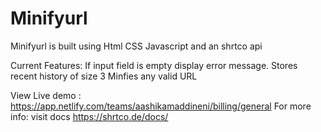 # Minifyurl

Minifyurl is built using Html CSS Javascript and an shrtco api
 
Current Features:
 If input field is empty display error message.
 Stores recent history of size 3 
 Minfies any valid URL
  
View Live demo : https://app.netlify.com/teams/aashikamaddineni/billing/general
For more info:
visit docs https://shrtco.de/docs/
